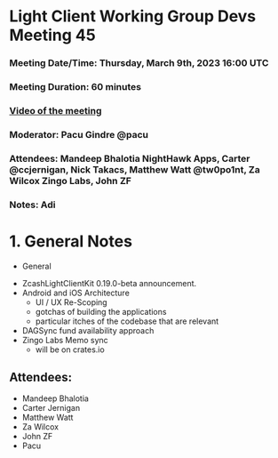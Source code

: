 # Light Client Working Group Devs Meeting 45
### Meeting Date/Time: Thursday, March 9th, 2023 16:00 UTC
### Meeting Duration: 60 minutes
### [Video of the meeting](not-recorded)
### Moderator: Pacu Gindre @pacu
### Attendees: Mandeep Bhalotia NightHawk Apps, Carter @ccjernigan, Nick Takacs, Matthew Watt @tw0po1nt, Za Wilcox Zingo Labs, John ZF
### Notes: Adi

# 1. General Notes
* General
 - ZcashLightClientKit 0.19.0-beta announcement.
 - Android and iOS Architecture
   - UI / UX Re-Scoping
   - gotchas of building the applications
   - particular itches of the codebase that are relevant
 - DAGSync fund availability approach
 - Zingo Labs Memo sync
   - will be on crates.io

## Attendees: 
- Mandeep Bhalotia
- Carter Jernigan
- Matthew Watt
- Za Wilcox
- John ZF
- Pacu